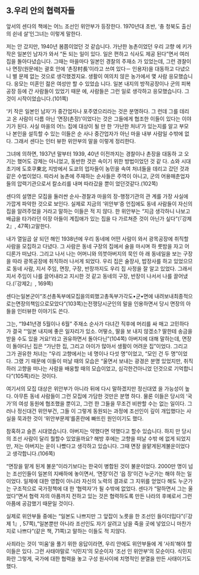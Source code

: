 ## 3.우리 안의 협력자들

앞서의 센다의 책에는 어느 조선인 위안부가 등장한다. 1970년대 초반, ‘충 청북도 출신의 쉰네 살’인그녀는 이렇게 말한다.

저는 안 갔지만, 1940년 봄쯤이었던 것 같습니다. 가난한 농촌이었던 우리 고향 에 키가 작은 일본인 남자가 와서 “돈 되는 일이 있다. 일은 편하고 식사도 제공 된다”면서 여러 집을 돌아다녔습니다. 그때는 마을마다 일본인 경찰의 주재소 가 있었는데, 그런 경찰이나 면장(원문에는 괄호 안에 ‘촌장村長’이라고 쓰여 있다－ 인용자)을 대동하고 다녔으니 별 문제 없는 것으로 생각했겠지요. 생활이 여의치 않은 농가에서 몇 사람 응모했습니다. 응모는 미혼인 젊은 여성만 할 수 있었습 니다. 일본 내지의 방적공장이나 군의 피복공장 등에 간 사람들이 있었기 때문 에, 사람들은 그런 일로 생각하고 응모했습니다. 그것이 시작이었습니다.(101쪽)

‘키 작은 일본인 남자’가 중간업자나 포주였으리라는 것은 분명하다. 그 런데 그를 데리고 온 사람이 다름 아닌 ‘면장(촌장)’이었다는 것은 그들에게 협조한 이들이 있다는 이야기가 된다. 사실 마을의 어느 집에 대상이 될 만 한 ‘가난한 처녀’가 있는지를 알고 부모나 본인을 설득할 수 있는 이들은 순 사나 중간업자가 아닌 마을 내부 사람일 수밖에 없다. 그래서 센다는 인터 뷰한 위안부의 말을 이렇게 정리한다.

그녀에 의하면, 1937년 말부터 1939, 40년 이전까지는 경찰이나 촌장을 대동하 고 오기는 했어도 강제는 아니었고, 동반한 것은 속이기 위한 방법이었던 것 같 다. 쇼와 시대 초기에 도호쿠東北 지방에서 도쿄의 업자들이 농민을 속여 처녀들을 데리고 갔던 것과 같은 수법이었다. 따라서 농촌에 주재하는 순사들은 주역이 아니고, 군의 어용매춘업자들의 압력기관으로서 칼소리를 내며 따라갔을 뿐이 었던것같다.(102쪽)

센다의 설명은 모집을 둘러싼 순사-경찰과 마을의 장-행정기관의 관 계를 가장 사실에 가깝게 파악한 것으로 보인다. 실제로 지금의 ‘위안부’증 언집에도 동네 사람들이 자신의 집을 알려주었을 거라고 말하는 이들은 적 지 않다. 한 위안부는 “지금 생각하니 나보고 배급을 타가라던 이장 아들이 계집애가 있는 집을 다 가르쳐준 것이 아닌가 싶다”(『강제2』, 47쪽)고말한다.

내가 열일곱 살 되던 해인 1938년에 우리 동네에 어떤 사람이 와서 광목공장에 취직할 사람을 모집하고 다녔다. 그 사람은 동네 구장의 집에서 술을 마시며 하 룻밤을 자고 어디론가 떠났다. 그리고 나서 나는 어머니와 의붓아버지의 묵인 아 래 동네일을 보는 구장을 따라 광목공장에 취직하러 나서게 되었다. 우리 집은 술장사, 밥장사를 하고 있었으므로 동네 사람, 지서 주임, 면장, 구장, 반장까지도 우리 집 사정을 잘 알고 있었다. 그래서 지서 주임이 나를 끌어내라고 지시한 것 같고 동네의 구장, 반장이 나서서 나를 끌어냈다.(『강제2』, 169쪽)

센다는일본군이“조선총독부에모집을의뢰했고총독부가각도•군•면에 내려보내최종적으로는면장의책임으로모았다”(103쪽)는전쟁당시군인의 말을 인용하면서 당시 면장의 아들을 인터뷰한 이야기도 쓴다.

그는, “1941년경 5월이나 6월” 주재소 순사가 다녀간 직후에 머리를 싸 매고 고민하다가 결국 “‘일본 내지에 좋은 일자리가 있소. 어떻소, 딸을 보 내지 않겠소? 딸한테 송금을 받을 수도 있을 거요!’라고 권유하면서 돌아다닌”(104쪽) 아버지에 대해 말하는데, 면장이 돌아다닌 집은 “가난한 집, 그리고 아이가 많아서 생활이 어려운 집”이었다. 그리고 그가 권유한 처녀는 “우리 고향에서는 네 명이나 다섯 명”이었고, “모인 건 두 명”이었다. 그랬 기 때문에 이들이 떠날 때의 모습은 “울면서 보내는 광경은 분명 있었지만, 취직하러 고향을 떠나는 사람을 배웅할 때의 모습이었고, 심각한건아니었 던것으로 기억합니다”(105쪽)라는 것이다.

여기서의 모집 대상은 위안부가 아니라 뒤에 다시 말하겠지만 정신대였 을 가능성이 높다. 아무튼 동네 사람들이 그런 모집에 가담한 것만은 분명 하다. 물론 이들은 당시의 ‘국가’의 여성 동원에 협조했을 뿐이고, 그런 한 그들을 무조건 비판할 수는 없는 일이다. 그러나 정신대건 위안부건, 그들 이 그렇게 동원되는 과정에 조선인이 깊이 개입했다는 사실을 묵과한 것이 ‘위안부문제’를혼란에 빠뜨린 원인이기도 했다.

참혹하고 슬픈 시대였습니다. 아버지는 약했다면 약했다고 할수 있습니다. 하지 만 당시의 조선 사람이 달리 뭘할수 있었을까요? 해방 후에는 고향을 떠날 수밖 에 없게 되었지만, 저는 아버지는 운이 나빴다고 생각하고 있습니다. 그때 면장 을맡게된게불운이었다고 생각합니다.(106쪽)

“면장을 맡게 된게 불운”이라기보다는 한국이 병합된 것이 불운이었다. 2000만 명이 넘는 조선인들이 일본의 지배하에 놓이면서, ‘면장’이건 ‘읍 장’이건 누군가는 해야 하는 일이었다. 일제에 대한 영합이 아니라 자신의 노력의 결과로 그 지위를 얻었다 해도 누군가는 구조적으로 국가정책에 대 한 ‘협력자’가 될 수밖에 없었다. 센다가 “말하면서 그는 울었다”면서 협력 자의 아픔까지 전하고 있는 것은 협력하도록 만든 나라의 후예로서 그런아픔에 공감했기 때문일 것이다.

실제로 위안부들 중에는 “일본도 나쁘지만 그 앞잡이 노릇을 한 조선인 들이더밉다”(『강제 1』, 57쪽),“일본뿐만 아니라 조선인도 자기 살려고 남을 죽을 곳에 넣었으니 마찬가지로 나쁘다”(같은 책, 71쪽)고 말하는 이들도 적 지않다.

사죄라는 것이 ‘미움’을 풀기 위한 응답이라면, 우리 안에도 위안부들에 게 ‘사죄’해야 할 이들은 있다. 그런 사태야말로 ‘식민지’의 모순이자 ‘조선 인 위안부’의 모순이다. 식민지화란 그렇게, 국가에 대한 협력을 놓고 구성 원사이에 치명적인 분열을 만든 사태이기도 했다.